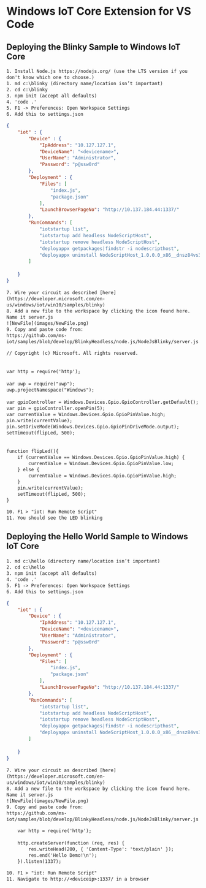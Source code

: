 # Windows IoT Core Extension for VS Code
## Deploying the Blinky Sample to Windows IoT Core
	1. Install Node.js https://nodejs.org/ (use the LTS version if you don't know which one to choose.)
	1. md c:\blinky (directory name/location isn’t important)
	2. cd c:\blinky
	3. npm init (accept all defaults)
	4. 'code .'
	5. F1 -> Preferences: Open Workspace Settings
	6. Add this to settings.json
``` json
{
    "iot" : {
        "Device" : {
            "IpAddress": "10.127.127.1",
            "DeviceName": "<devicename>",
            "UserName": "Administrator",
            "Password": "p@ssw0rd"
        },
        "Deployment" : {
            "Files": [
                "index.js",
                "package.json"
            ],
            "LaunchBrowserPageNo": "http://10.137.184.44:1337/"
        },
        "RunCommands": [
            "iotstartup list",
            "iotstartup add headless NodeScriptHost",
            "iotstartup remove headless NodeScriptHost",
            "deployappx getpackages|findstr -i nodescripthost",
            "deployappx uninstall NodeScriptHost_1.0.0.0_x86__dnsz84vs3g3zp"
        ]

    }
}
```
    7. Wire your circuit as described [here](https://developer.microsoft.com/en-us/windows/iot/win10/samples/blinky)
    8. Add a new file to the workspace by clicking the icon found here. Name it server.js
	![NewFile](images/NewFile.png)
	9. Copy and paste code from: 
	https://github.com/ms-iot/samples/blob/develop/BlinkyHeadless/node.js/NodeJsBlinky/server.js
```   
// Copyright (c) Microsoft. All rights reserved.


var http = require('http');

var uwp = require("uwp");
uwp.projectNamespace("Windows");

var gpioController = Windows.Devices.Gpio.GpioController.getDefault();
var pin = gpioController.openPin(5);
var currentValue = Windows.Devices.Gpio.GpioPinValue.high;
pin.write(currentValue);
pin.setDriveMode(Windows.Devices.Gpio.GpioPinDriveMode.output);
setTimeout(flipLed, 500);


function flipLed(){
    if (currentValue == Windows.Devices.Gpio.GpioPinValue.high) {
        currentValue = Windows.Devices.Gpio.GpioPinValue.low;
    } else {
        currentValue = Windows.Devices.Gpio.GpioPinValue.high;
    }
    pin.write(currentValue);
    setTimeout(flipLed, 500);
}
```
	10. F1 > "iot: Run Remote Script"
    11. You should see the LED blinking

## Deploying the Hello World Sample to Windows IoT Core
	1. md c:\hello (directory name/location isn’t important)
	2. cd c:\hello
	3. npm init (accept all defaults)
	4. 'code .'
	5. F1 -> Preferences: Open Workspace Settings
	6. Add this to settings.json
``` json
{
    "iot" : {
        "Device" : {
            "IpAddress": "10.127.127.1",
            "DeviceName": "<devicename>",
            "UserName": "Administrator",
            "Password": "p@ssw0rd"
        },
        "Deployment" : {
            "Files": [
                "index.js",
                "package.json"
            ],
            "LaunchBrowserPageNo": "http://10.137.184.44:1337/"
        },
        "RunCommands": [
            "iotstartup list",
            "iotstartup add headless NodeScriptHost",
            "iotstartup remove headless NodeScriptHost",
            "deployappx getpackages|findstr -i nodescripthost",
            "deployappx uninstall NodeScriptHost_1.0.0.0_x86__dnsz84vs3g3zp"
        ]

    }
}
```
    7. Wire your circuit as described [here](https://developer.microsoft.com/en-us/windows/iot/win10/samples/blinky)
    8. Add a new file to the workspace by clicking the icon found here. Name it server.js
	![NewFile](images/NewFile.png)
	9. Copy and paste code from: 
	https://github.com/ms-iot/samples/blob/develop/BlinkyHeadless/node.js/NodeJsBlinky/server.js
```   
	var http = require('http');
	
	http.createServer(function (req, res) {
	    res.writeHead(200, { 'Content-Type': 'text/plain' });
	    res.end('Hello Demo!\n');
	}).listen(1337);
```
	10. F1 > "iot: Run Remote Script"
    11. Navigate to http://<deviceip>:1337/ in a browser
